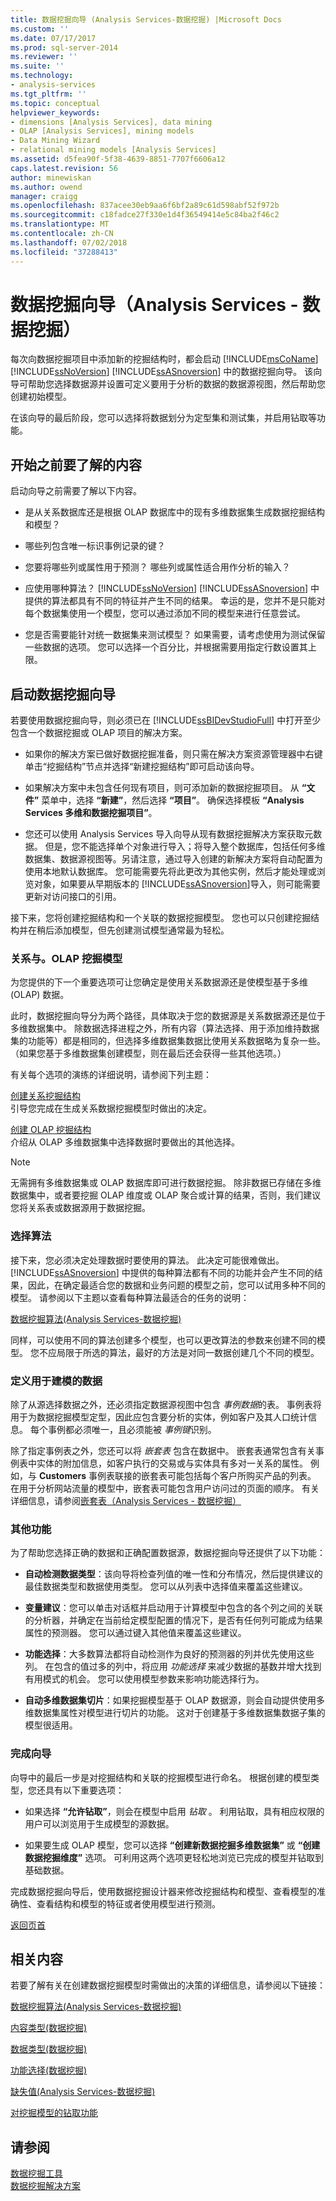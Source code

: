 ```yaml
---
title: 数据挖掘向导 (Analysis Services-数据挖掘) |Microsoft Docs
ms.custom: ''
ms.date: 07/17/2017
ms.prod: sql-server-2014
ms.reviewer: ''
ms.suite: ''
ms.technology:
- analysis-services
ms.tgt_pltfrm: ''
ms.topic: conceptual
helpviewer_keywords:
- dimensions [Analysis Services], data mining
- OLAP [Analysis Services], mining models
- Data Mining Wizard
- relational mining models [Analysis Services]
ms.assetid: d5fea90f-5f38-4639-8851-7707f6606a12
caps.latest.revision: 56
author: minewiskan
ms.author: owend
manager: craigg
ms.openlocfilehash: 837acee30eb9aa6f6bf2a89c61d598abf52f972b
ms.sourcegitcommit: c18fadce27f330e1d4f36549414e5c84ba2f46c2
ms.translationtype: MT
ms.contentlocale: zh-CN
ms.lasthandoff: 07/02/2018
ms.locfileid: "37288413"
---
```

# <a name="data-mining-wizard-analysis-services---data-mining"></a>数据挖掘向导（Analysis Services - 数据挖掘）
  每次向数据挖掘项目中添加新的挖掘结构时，都会启动 [!INCLUDE[msCoName](../../includes/msconame-md.md)] [!INCLUDE[ssNoVersion](../../includes/ssnoversion-md.md)] [!INCLUDE[ssASnoversion](../../includes/ssasnoversion-md.md)] 中的数据挖掘向导。 该向导可帮助您选择数据源并设置可定义要用于分析的数据的数据源视图，然后帮助您创建初始模型。  
  
 在该向导的最后阶段，您可以选择将数据划分为定型集和测试集，并启用钻取等功能。  
  
## <a name="what-to-know-before-you-start"></a>开始之前要了解的内容  
 启动向导之前需要了解以下内容。  
  
-   是从关系数据库还是根据 OLAP 数据库中的现有多维数据集生成数据挖掘结构和模型？  
  
-   哪些列包含唯一标识事例记录的键？  
  
-   您要将哪些列或属性用于预测？ 哪些列或属性适合用作分析的输入？  
  
-   应使用哪种算法？  [!INCLUDE[ssNoVersion](../../includes/ssnoversion-md.md)] [!INCLUDE[ssASnoversion](../../includes/ssasnoversion-md.md)] 中提供的算法都具有不同的特征并产生不同的结果。 幸运的是，您并不是只能对每个数据集使用一个模型，您可以通过添加不同的模型来进行任意尝试。  
  
-   您是否需要能针对统一数据集来测试模型？ 如果需要，请考虑使用为测试保留一些数据的选项。 您可以选择一个百分比，并根据需要用指定行数设置其上限。  
  
##  <a name="BKMK_Using_DM_Wizard"></a> 启动数据挖掘向导  
 若要使用数据挖掘向导，则必须已在 [!INCLUDE[ssBIDevStudioFull](../../includes/ssbidevstudiofull-md.md)] 中打开至少包含一个数据挖掘或 OLAP 项目的解决方案。  
  
-   如果你的解决方案已做好数据挖掘准备，则只需在解决方案资源管理器中右键单击“挖掘结构”节点并选择“新建挖掘结构”即可启动该向导。  
  
-   如果解决方案中未包含任何现有项目，则可添加新的数据挖掘项目。 从 **“文件”** 菜单中，选择 **“新建”**，然后选择 **“项目”**。 确保选择模板 **“Analysis Services 多维和数据挖掘项目”**。  
  
-   您还可以使用 Analysis Services 导入向导从现有数据挖掘解决方案获取元数据。 但是，您不能选择单个对象进行导入；将导入整个数据库，包括任何多维数据集、数据源视图等。另请注意，通过导入创建的新解决方案将自动配置为使用本地默认数据库。 您可能需要先将此更改为其他实例，然后才能处理或浏览对象，如果要从早期版本的 [!INCLUDE[ssASnoversion](../../includes/ssasnoversion-md.md)]导入，则可能需要更新对访问接口的引用。  
  
 接下来，您将创建挖掘结构和一个关联的数据挖掘模型。 您也可以只创建挖掘结构并在稍后添加模型，但先创建测试模型通常最为轻松。  
  
###  <a name="BKMK_Relational"></a> 关系与。OLAP 挖掘模型  
 为您提供的下一个重要选项可让您确定是使用关系数据源还是使模型基于多维 (OLAP) 数据。  
  
 此时，数据挖掘向导分为两个路径，具体取决于您的数据源是关系数据源还是位于多维数据集中。 除数据选择进程之外，所有内容（算法选择、用于添加维持数据集的功能等）都是相同的，但选择多维数据集数据比使用关系数据略为复杂一些。 （如果您基于多维数据集创建模型，则在最后还会获得一些其他选项。）  
  
 有关每个选项的演练的详细说明，请参阅下列主题：  
  
 [创建关系挖掘结构](create-a-relational-mining-structure.md)  
 引导您完成在生成关系数据挖掘模型时做出的决定。  
  
 [创建 OLAP 挖掘结构](create-an-olap-mining-structure.md)  
 介绍从 OLAP 多维数据集中选择数据时要做出的其他选择。  
  
> [!NOTE]  
>  无需拥有多维数据集或 OLAP 数据库即可进行数据挖掘。 除非数据已存储在多维数据集中，或者要挖掘 OLAP 维度或 OLAP 聚合或计算的结果，否则，我们建议您将关系表或数据源用于数据挖掘。  
  
### <a name="choosing-an-algorithm"></a>选择算法  
 接下来，您必须决定处理数据时要使用的算法。 此决定可能很难做出。 [!INCLUDE[ssASnoversion](../../includes/ssasnoversion-md.md)] 中提供的每种算法都有不同的功能并会产生不同的结果，因此，在确定最适合您的数据和业务问题的模型之前，您可以试用多种不同的模型。 请参阅以下主题以查看每种算法最适合的任务的说明：  
  
 [数据挖掘算法&#40;Analysis Services-数据挖掘&#41;](data-mining-algorithms-analysis-services-data-mining.md)  
  
 同样，可以使用不同的算法创建多个模型，也可以更改算法的参数来创建不同的模型。 您不应局限于所选的算法，最好的方法是对同一数据创建几个不同的模型。  
  
### <a name="define-the-data-used-for-modeling"></a>定义用于建模的数据  
 除了从源选择数据之外，还必须指定数据源视图中包含 *事例数据*的表。 事例表将用于为数据挖掘模型定型，因此应包含要分析的实体，例如客户及其人口统计信息。 每个事例都必须唯一，且必须能被 *事例键*识别。  
  
 除了指定事例表之外，您还可以将 *嵌套表* 包含在数据中。 嵌套表通常包含有关事例表中实体的附加信息，如客户执行的交易或与实体具有多对一关系的属性。 例如，与 **Customers** 事例表联接的嵌套表可能包括每个客户所购买产品的列表。 在用于分析网站流量的模型中，嵌套表可能包含用户访问过的页面的顺序。 有关详细信息，请参阅[嵌套表（Analysis Services - 数据挖掘）](nested-tables-analysis-services-data-mining.md)  
  
### <a name="additional-features"></a>其他功能  
 为了帮助您选择正确的数据和正确配置数据源，数据挖掘向导还提供了以下功能：  
  
-   **自动检测数据类型**：该向导将检查列值的唯一性和分布情况，然后提供建议的最佳数据类型和数据使用类型。 您可以从列表中选择值来覆盖这些建议。  
  
-   **变量建议**：您可以单击对话框并启动用于计算模型中包含的各个列之间的关联的分析器，并确定在当前给定模型配置的情况下，是否有任何列可能成为结果属性的预测器。 您可以通过键入其他值来覆盖这些建议。  
  
-   **功能选择**：大多数算法都将自动检测作为良好的预测器的列并优先使用这些列。 在包含的值过多的列中，将应用 *功能选择* 来减少数据的基数并增大找到有用模式的机会。 您可以使用模型参数来影响功能选择行为。  
  
-   **自动多维数据集切片**：如果挖掘模型基于 OLAP 数据源，则会自动提供使用多维数据集属性对模型进行切片的功能。 这对于创建基于多维数据集数据子集的模型很适用。  
  
### <a name="completing-the-wizard"></a>完成向导  
 向导中的最后一步是对挖掘结构和关联的挖掘模型进行命名。 根据创建的模型类型，您还具有以下重要选项：  
  
-   如果选择 **“允许钻取”**，则会在模型中启用 *钻取* 。 利用钻取，具有相应权限的用户可以浏览用于生成模型的源数据。  
  
-   如果要生成 OLAP 模型，您可以选择 **“创建新数据挖掘多维数据集”** 或 **“创建数据挖掘维度”** 选项。 可利用这两个选项更轻松地浏览已完成的模型并钻取到基础数据。  
  
 完成数据挖掘向导后，使用数据挖掘设计器来修改挖掘结构和模型、查看模型的准确性、查看结构和模型的特征或者使用模型进行预测。  
  
 [返回页首](#BKMK_Using_DM_Wizard)  
  
## <a name="related-content"></a>相关内容  
 若要了解有关在创建数据挖掘模型时需做出的决策的详细信息，请参阅以下链接：  
  
 [数据挖掘算法&#40;Analysis Services-数据挖掘&#41;](data-mining-algorithms-analysis-services-data-mining.md)  
  
 [内容类型&#40;数据挖掘&#41;](content-types-data-mining.md)  
  
 [数据类型&#40;数据挖掘&#41;](data-types-data-mining.md)  
  
 [功能选择&#40;数据挖掘&#41;](feature-selection-data-mining.md)  
  
 [缺失值&#40;Analysis Services-数据挖掘&#41;](missing-values-analysis-services-data-mining.md)  
  
 [对挖掘模型的钻取功能](drillthrough-on-mining-models.md)  
  
## <a name="see-also"></a>请参阅  
 [数据挖掘工具](data-mining-tools.md)   
 [数据挖掘解决方案](data-mining-solutions.md)  
  
  
